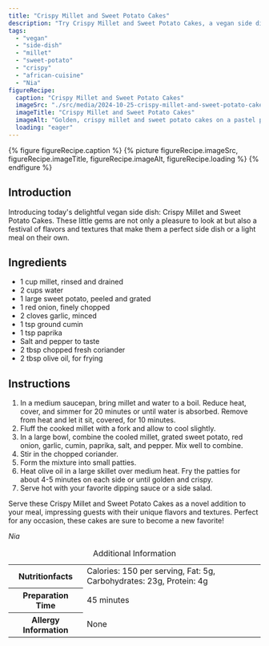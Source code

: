 ```yaml
---
title: "Crispy Millet and Sweet Potato Cakes"
description: "Try Crispy Millet and Sweet Potato Cakes, a vegan side dish blending African flavors with a crispy texture. Perfect for a unique meal addition."
tags:
  - "vegan"
  - "side-dish"
  - "millet"
  - "sweet-potato"
  - "crispy"
  - "african-cuisine"
  - "Nia"
figureRecipe: 
  caption: "Crispy Millet and Sweet Potato Cakes"
  imageSrc: "./src/media/2024-10-25-crispy-millet-and-sweet-potato-cakes-2603.png"
  imageTitle: "Crispy Millet and Sweet Potato Cakes"
  imageAlt: "Golden, crispy millet and sweet potato cakes on a pastel plate, with vegan aioli, in a minimalistic, softly lit setting."
  loading: "eager"
---
```


{% figure figureRecipe.caption %}
{% picture figureRecipe.imageSrc, figureRecipe.imageTitle, figureRecipe.imageAlt, figureRecipe.loading %}
{% endfigure %}

## Introduction

Introducing today's delightful vegan side dish: Crispy Millet and Sweet Potato Cakes. These little gems are not only a pleasure to look at but also a festival of flavors and textures that make them a perfect side dish or a light meal on their own.

## Ingredients

- 1 cup millet, rinsed and drained
- 2 cups water
- 1 large sweet potato, peeled and grated
- 1 red onion, finely chopped
- 2 cloves garlic, minced
- 1 tsp ground cumin
- 1 tsp paprika
- Salt and pepper to taste
- 2 tbsp chopped fresh coriander
- 2 tbsp olive oil, for frying

## Instructions

1. In a medium saucepan, bring millet and water to a boil. Reduce heat, cover, and simmer for 20 minutes or until water is absorbed. Remove from heat and let it sit, covered, for 10 minutes.
2. Fluff the cooked millet with a fork and allow to cool slightly.
3. In a large bowl, combine the cooled millet, grated sweet potato, red onion, garlic, cumin, paprika, salt, and pepper. Mix well to combine.
4. Stir in the chopped coriander.
5. Form the mixture into small patties.
6. Heat olive oil in a large skillet over medium heat. Fry the patties for about 4-5 minutes on each side or until golden and crispy.
7. Serve hot with your favorite dipping sauce or a side salad.

Serve these Crispy Millet and Sweet Potato Cakes as a novel addition to your meal, impressing guests with their unique flavors and textures. Perfect for any occasion, these cakes are sure to become a new favorite!

*Nia*

<table><caption class='sr-only'>Additional Information</caption><tr><th>Nutritionfacts</th><td>Calories: 150 per serving, Fat: 5g, Carbohydrates: 23g, Protein: 4g&nbsp;</td></tr><tr><th>Preparation Time</th><td>45 minutes&nbsp;</td></tr><tr><th>Allergy Information</th><td>None&nbsp;</td></tr></table>

